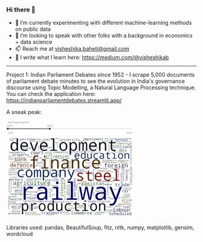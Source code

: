 ### Hi there 👋

- 🔭 I’m currently experimenting with different machine-learning methods on public data 
- 👯 I’m looking to speak with other folks with a background in economics + data science
- 📫 Reach me at visheshika.baheti@gmail.com
- 🌱 I write what I learn here: https://medium.com/@visheshikab

- ---------------------------------------------------------------------------------------
Project 1: Indian Parliament Debates since 1952 - I scrape 5,000 documents of parliament debate minutes to see the evolution in India's governance discourse using Topic Modelling, a Natural Language Processing technique. You can check the application here: https://indianparliamentdebates.streamlit.app/

A sneak peak:

![A sneak peak](final_gif1_small.gif)

Libraries used: pandas, BeautifulSoup, fitz, nltk, numpy, matplotlib, gensim, wordcloud 
